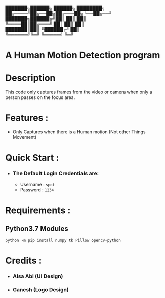 ███████╗██████╗  ██████╗ ████████╗
██╔════╝██╔══██╗██╔═══██╗╚══██╔══╝
███████╗██████╔╝██║   ██║   ██║   
╚════██║██╔═══╝ ██║   ██║   ██║   
███████║██║     ╚██████╔╝   ██║   
╚══════╝╚═╝      ╚═════╝    ╚═╝ 

# A Human Motion Detection program

# Description
   This code only captures frames from the video or camera
   when only a person passes on the focus area.


# Features :
   - Only Captures when there is a Human motion (Not other Things Movement)


# Quick Start :
   - ### The Default Login Credentials are:
      - Username : ```spot```
      - Password : ```1234```


# Requirements :
   ## Python3.7 Modules
```
python -m pip install numpy tk Pillow opencv-python
```


# Credits :
   - ### Alsa Abi (UI Design)
   - ### Ganesh (Logo Design)
